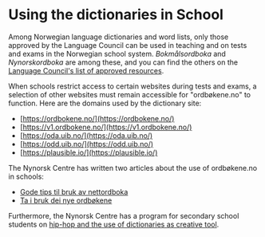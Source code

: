 # Using the dictionaries in School
Among Norwegian language dictionaries and word lists, only those approved by the Language Council can be used in teaching and on tests and exams in the Norwegian school system. _Bokmålsordboka_ and _Nynorskordboka_ are among these, and you can find the others on the [Language Council's list of approved resources](https://www.sprakradet.no/sprakhjelp/Skriverad/Ordlister/Ordlister-til-skulebruk/).

When schools restrict access to certain websites during tests and exams, a selection of other websites must remain accessible for "ordbøkene.no" to function. Here are the domains used by the dictionary site:

*   [https://ordbokene.no/](https://ordbokene.no/)
*   [https://v1.ordbokene.no/](https://v1.ordbokene.no/)
*   [https://oda.uib.no/](https://oda.uib.no/)
*   [https://odd.uib.no/](https://odd.uib.no/)
*   [https://plausible.io/](https://plausible.io/)

The Nynorsk Centre has written two articles about the use of ordbøkene.no in schools:

*   [Gode tips til bruk av nettordboka](https://nynorsksenteret.no/vidaregaande/grammatikk/gode-tips-til-bruk-av-nettordboka)
*   [Ta i bruk dei nye ordbøkene](https://nynorsksenteret.no/blogg/ta-i-bruk-dei-nye-ordbokene)

Furthermore, the Nynorsk Centre has a program for secondary school students on [hip-hop and the use of dictionaries as creative tool](https://nynorsksenteret.no/ungdomsskule/skriving/kreativ-skriving/hiphop-ordboka-som-kreativt-verktoy).